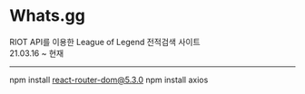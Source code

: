 # Whats.gg
RIOT API를 이용한 League of Legend 전적검색 사이트<br/>
21.03.16 ~ 현재

<hr/>

npm install react-router-dom@5.3.0
npm install axios
